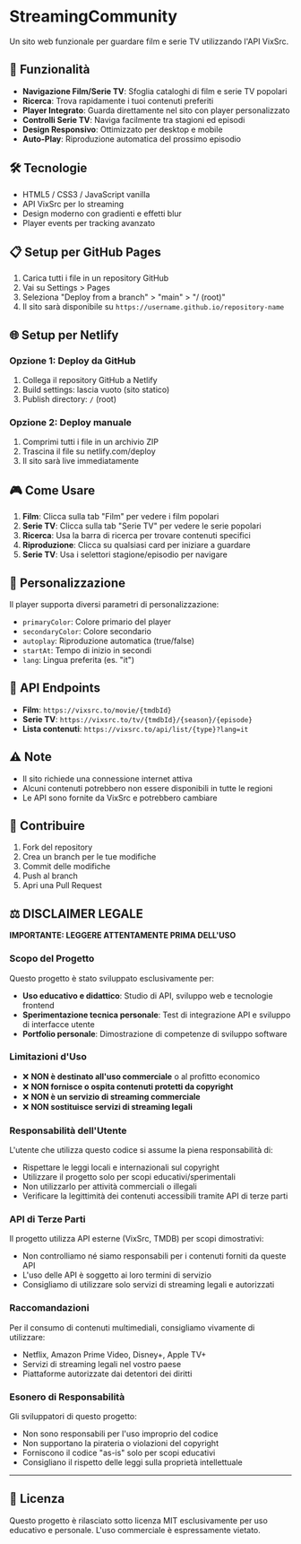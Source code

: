 # StreamingCommunity

Un sito web funzionale per guardare film e serie TV utilizzando l'API VixSrc.

## 🚀 Funzionalità

- **Navigazione Film/Serie TV**: Sfoglia cataloghi di film e serie TV popolari
- **Ricerca**: Trova rapidamente i tuoi contenuti preferiti
- **Player Integrato**: Guarda direttamente nel sito con player personalizzato
- **Controlli Serie TV**: Naviga facilmente tra stagioni ed episodi
- **Design Responsivo**: Ottimizzato per desktop e mobile
- **Auto-Play**: Riproduzione automatica del prossimo episodio

## 🛠️ Tecnologie

- HTML5 / CSS3 / JavaScript vanilla
- API VixSrc per lo streaming
- Design moderno con gradienti e effetti blur
- Player events per tracking avanzato

## 📋 Setup per GitHub Pages

1. Carica tutti i file in un repository GitHub
2. Vai su Settings > Pages
3. Seleziona "Deploy from a branch" > "main" > "/ (root)"
4. Il sito sarà disponibile su `https://username.github.io/repository-name`

## 🌐 Setup per Netlify

### Opzione 1: Deploy da GitHub
1. Collega il repository GitHub a Netlify
2. Build settings: lascia vuoto (sito statico)
3. Publish directory: `/` (root)

### Opzione 2: Deploy manuale
1. Comprimi tutti i file in un archivio ZIP
2. Trascina il file su netlify.com/deploy
3. Il sito sarà live immediatamente

## 🎮 Come Usare

1. **Film**: Clicca sulla tab "Film" per vedere i film popolari
2. **Serie TV**: Clicca sulla tab "Serie TV" per vedere le serie popolari  
3. **Ricerca**: Usa la barra di ricerca per trovare contenuti specifici
4. **Riproduzione**: Clicca su qualsiasi card per iniziare a guardare
5. **Serie TV**: Usa i selettori stagione/episodio per navigare

## 🔧 Personalizzazione

Il player supporta diversi parametri di personalizzazione:

- `primaryColor`: Colore primario del player
- `secondaryColor`: Colore secondario
- `autoplay`: Riproduzione automatica (true/false)
- `startAt`: Tempo di inizio in secondi
- `lang`: Lingua preferita (es. "it")

## 📡 API Endpoints

- **Film**: `https://vixsrc.to/movie/{tmdbId}`
- **Serie TV**: `https://vixsrc.to/tv/{tmdbId}/{season}/{episode}`
- **Lista contenuti**: `https://vixsrc.to/api/list/{type}?lang=it`

## ⚠️ Note

- Il sito richiede una connessione internet attiva
- Alcuni contenuti potrebbero non essere disponibili in tutte le regioni
- Le API sono fornite da VixSrc e potrebbero cambiare

## 🤝 Contribuire

1. Fork del repository
2. Crea un branch per le tue modifiche
3. Commit delle modifiche
4. Push al branch
5. Apri una Pull Request

## ⚖️ DISCLAIMER LEGALE

**IMPORTANTE: LEGGERE ATTENTAMENTE PRIMA DELL'USO**

### Scopo del Progetto
Questo progetto è stato sviluppato esclusivamente per:
- **Uso educativo e didattico**: Studio di API, sviluppo web e tecnologie frontend
- **Sperimentazione tecnica personale**: Test di integrazione API e sviluppo di interfacce utente
- **Portfolio personale**: Dimostrazione di competenze di sviluppo software

### Limitazioni d'Uso
- ❌ **NON è destinato all'uso commerciale** o al profitto economico
- ❌ **NON fornisce o ospita contenuti protetti da copyright**
- ❌ **NON è un servizio di streaming commerciale**
- ❌ **NON sostituisce servizi di streaming legali**

### Responsabilità dell'Utente
L'utente che utilizza questo codice si assume la piena responsabilità di:
- Rispettare le leggi locali e internazionali sul copyright
- Utilizzare il progetto solo per scopi educativi/sperimentali
- Non utilizzarlo per attività commerciali o illegali
- Verificare la legittimità dei contenuti accessibili tramite API di terze parti

### API di Terze Parti
Il progetto utilizza API esterne (VixSrc, TMDB) per scopi dimostrativi:
- Non controlliamo né siamo responsabili per i contenuti forniti da queste API
- L'uso delle API è soggetto ai loro termini di servizio
- Consigliamo di utilizzare solo servizi di streaming legali e autorizzati

### Raccomandazioni
Per il consumo di contenuti multimediali, consigliamo vivamente di utilizzare:
- Netflix, Amazon Prime Video, Disney+, Apple TV+
- Servizi di streaming legali nel vostro paese
- Piattaforme autorizzate dai detentori dei diritti

### Esonero di Responsabilità
Gli sviluppatori di questo progetto:
- Non sono responsabili per l'uso improprio del codice
- Non supportano la pirateria o violazioni del copyright
- Forniscono il codice "as-is" solo per scopi educativi
- Consigliano il rispetto delle leggi sulla proprietà intellettuale

---

## 📄 Licenza

Questo progetto è rilasciato sotto licenza MIT esclusivamente per uso educativo e personale. L'uso commerciale è espressamente vietato.